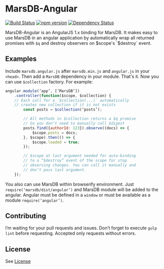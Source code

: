 MarsDB-Angular
=========

[![Build Status](https://travis-ci.org/c58/marsdb-angular.svg?branch=master)](https://travis-ci.org/c58/marsdb-angular)
[![npm version](https://badge.fury.io/js/marsdb-angular.svg)](https://www.npmjs.com/package/marsdb-angular)
[![Dependency Status](https://david-dm.org/c58/marsdb-angular.svg)](https://david-dm.org/c58/marsdb-angular)

MarsDB-Angular is an AngularJS 1.x binding for MarsDB. It makes easy to use MarsDB in an angular application by automatically wrap all returned promises with `$q` and destroy observers on $scope's `$destroy` event.

## Examples
Include `marsdb.angular.js` after `marsdb.min.js` and `angular.js` in your `<head>`. Then add a `MarsDB` dependency in your module. That's it. Now you can use `$collection` factory. For example:
```javascript
angular.module(‘app’, [‘MarsDB’])
	.controller(function($scope, $collection) {
    // Each call for a `$collection(...)` automatically
    // creates new collection if it is not exists
		const posts = $collection(‘posts’);

		// All methods in $collection returns a $q promise
		// So you don’t need to manually call $digest
		posts.find({authorId: 123}).observe((docs) => {
			$scope.posts = docs;
		}, $scope).then(() => {
			$scope.loaded = true;
		});

		// $scope at last argument needed for auto-binding
		// to a “$destroy” event of the scope for stop
		// observing changes. You can call it manually and
		// don’t pass last argument.
	});
```

You also can use MarsDB within browserify environment. Just `require(‘marsdb/dist/angular’)` and MarsDB module will be added to the angular. Angular must be defined in a `window` or must be available as a module `require(‘angular’)`.

## Contributing
I’m waiting for your pull requests and issues.
Don’t forget to execute `gulp lint` before requesting. Accepted only requests without errors.

## License
See [License](LICENSE)